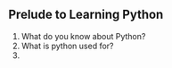 ## Prelude to Learning Python

1. What do you know about Python?
2. What is python used for?
3. 
<div style="page-break-after: always; breaker-after: page;"></div>
